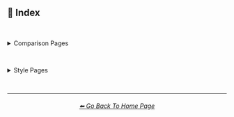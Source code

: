 <h2>📇 Index</h2>

<br>

<p><details><summary>Comparison Pages</summary><p>

<table>
    <tr align=center valign=middle>
        <th colspan=3><a href="https://github.com/willwulfken/MidJourney-Styles-and-Keywords-Reference/blob/main/Pages/MJ_V3/Summary_Pages/Prompt_Writing/Prompt_Format_Comparison.md
">⌨ Prompt Format Comparison</a></th>
    </tr>
    <tr align=center valign=middle>
        <td>Prompt Writing</td>
        <td></td>
        <td></td>
    </tr>
</table>

<br>

<table>
    <tr align=center valign=middle>
        <th colspan=3><a href="https://github.com/willwulfken/MidJourney-Styles-and-Keywords-Reference/blob/main/Pages/MJ_V3/Summary_Pages/Prompt_Writing/Text_In_Image_Comparison.md
">🔠 Text In Image Comparison</a></th>
    </tr>
    <tr align=center valign=middle>
        <td>Words In Image</td>
        <td></td>
        <td></td>
    </tr>
</table>

<br>

<table>
    <tr align=center valign=middle>
        <th colspan=3><a href="https://github.com/willwulfken/MidJourney-Styles-and-Keywords-Reference/blob/main/Pages/MJ_V3/Summary_Pages/Prompt_Writing/Keyword_Weight_Comparison.md
">⚖ Keyword Weight Comparison</a></th>
    </tr>
    <tr align=center valign=middle>
        <td>Word Weight</td>
        <td>Prompt Weight</td>
        <td></td>
    </tr>
</table>

<br>

<table>
    <tr align=center valign=middle>
        <th colspan=3><a href="https://github.com/willwulfken/MidJourney-Styles-and-Keywords-Reference/blob/main/Pages/MJ_V3/Summary_Pages/Parameters/Quality_Comparison.md
">🦚 Adjective Comparison</a></th>
    </tr>
    <tr align=center valign=middle>
        <td>Subject Style</td>
        <td></td>
        <td></td>
    </tr>
</table>

<br>

<table>
    <tr align=center valign=middle>
        <th colspan=3><a href="https://github.com/willwulfken/MidJourney-Styles-and-Keywords-Reference/blob/main/Pages/MJ_V3/Summary_Pages/Prompt_Writing/Word_Suffix_Comparison.md
">📓 Word Suffix Comparison</a></th>
    </tr>
    <tr align=center valign=middle>
        <td></td>
        <td></td>
        <td></td>
    </tr>
</table>

<br>

<table>
    <tr align=center valign=middle>
        <th colspan=3><a href="https://github.com/willwulfken/MidJourney-Styles-and-Keywords-Reference/blob/main/Pages/MJ_V3/Summary_Pages/Prompt_Writing/Diacritic_Mark_Comparison.md">🗣 Diacritic Mark Comparison</a></th>
    </tr>
    <tr align=center valign=middle>
        <td>Diacritical</td>
        <td>Accent</td>
        <td>Typographical Symbol</td>
    </tr>
</table>

<br>

<table>
    <tr align=center valign=middle>
        <th colspan=3><a href="https://github.com/willwulfken/MidJourney-Styles-and-Keywords-Reference/blob/main/Pages/MJ_V3/Summary_Pages/Prompt_Writing/Hybrid_Comparison.md">🔰 Style Hybrid Comparison</a></th>
    </tr>
    <tr align=center valign=middle>
        <td>Style Mixing</td>
        <td>Style Blending</td>
        <td></td>
    </tr>
</table>

<br>

<table>
    <tr align=center valign=middle>
        <th colspan=3><a href="https://github.com/willwulfken/MidJourney-Styles-and-Keywords-Reference/blob/main/Pages/MJ_V3/Summary_Pages/Parameters/Stylize_Comparison.md">🎇 --stylize Parameter</a></th>
    </tr>
    <tr align=center valign=middle>
        <td></td>
        <td></td>
        <td></td>
    </tr>
</table>

<br>

<table>
    <tr align=center valign=middle>
        <th colspan=3><a href="https://github.com/willwulfken/MidJourney-Styles-and-Keywords-Reference/blob/main/Pages/MJ_V3/Summary_Pages/Parameters/Quality_Comparison.md">💎 --quality Parameter</a></th>
    </tr>
    <tr align=center valign=middle>
        <td></td>
        <td></td>
        <td></td>
    </tr>
</table>

<br>

<table>
    <tr align=center valign=middle>
        <th colspan=3><a href="https://github.com/willwulfken/MidJourney-Styles-and-Keywords-Reference/blob/main/Pages/MJ_V3/Summary_Pages/Parameters/Chaos_Comparison.md">🌪 --chaos Parameter</a></th>
    </tr>
    <tr align=center valign=middle>
        <td></td>
        <td></td>
        <td></td>
    </tr>
</table>

<br>

<table>
    <tr align=center valign=middle>
        <th colspan=3><a href="https://github.com/willwulfken/MidJourney-Styles-and-Keywords-Reference/blob/main/Pages/MJ_V3/Summary_Pages/Parameters/No_Parameter_Comparison.md">🚫 --no Parameter</a></th>
    </tr>
    <tr align=center valign=middle>
        <td></td>
        <td></td>
        <td></td>
    </tr>
</table>

<br>

<table>
    <tr align=center valign=middle>
        <th colspan=3><a href="https://github.com/willwulfken/MidJourney-Styles-and-Keywords-Reference/blob/main/Pages/MJ_V3/Summary_Pages/Parameters/Image_Weight_Comparison.md">🏋️‍ Image Weight Comparison</a></th>
    </tr>
    <tr align=center valign=middle>
        <td>--iw</td>
        <td></td>
        <td></td>
    </tr>
</table>

<br>

<table>
    <tr align=center valign=middle>
        <th colspan=3><a href="https://github.com/willwulfken/MidJourney-Styles-and-Keywords-Reference/blob/main/Pages/MJ_V3/Summary_Pages/Parameters/Image_Algorithm_Comparison.md">🎛 Image Algorithm Comparison</a></th>
    </tr>
    <tr align=center valign=middle>
        <td>--hd</td>
        <td>--version</td>
        <td></td>
    </tr>
</table>

<br>

<table>
    <tr align=center valign=middle>
        <th colspan=3><a href="https://github.com/willwulfken/MidJourney-Styles-and-Keywords-Reference/blob/main/Pages/Seed_Parameter.md">🌱 Seed and Sameseed</a></th>
    </tr>
    <tr align=center valign=middle>
        <td>--sameseed</td>
        <td></td>
        <td></td>
    </tr>
</table>

<br>

<table>
    <tr align=center valign=middle>
        <th colspan=3><a href="https://github.com/willwulfken/MidJourney-Styles-and-Keywords-Reference/blob/main/Pages/MJ_V3/Summary_Pages/Parameters/Tile_Parameter.md">🔲 --tile Parameter</a></th>
    </tr>
    <tr align=center valign=middle>
        <td></td>
        <td></td>
        <td></td>
    </tr>
</table>

<br>

<table>
    <tr align=center valign=middle>
        <th colspan=3><a href="https://github.com/willwulfken/MidJourney-Styles-and-Keywords-Reference/blob/main/Pages/MJ_V3/Summary_Pages/Image_Resolution_and_Upscaling/Image_Resolution_Comparison.md">📏 Image Resolution Comparison</a></th>
    </tr>
    <tr align=center valign=middle>
        <td>Width and Height</td>
        <td>Aspect Ratio</td>
        <td>--wallpaper</td>
    </tr>
    <tr align=center valign=middle>
        <td>--ll</td>
        <td>--ml</td>
        <td>--sl</td>
    </tr>
    <tr align=center valign=middle>
        <td>--lp</td>
        <td>--mp</td>
        <td>--sp</td>
    </tr>
    <tr align=center valign=middle>
        <td>--ar</td>
        <td>--w</td>
        <td>--h</td>
    </tr>
</table>

<br>

<table>
    <tr align=center valign=middle>
        <th colspan=3><a href="https://github.com/willwulfken/MidJourney-Styles-and-Keywords-Reference/blob/main/Pages/MJ_V3/Summary_Pages/Image_Resolution_and_Upscaling/Image_Upscale_Comparison.md">🚀 Image Upscale Comparison</a></th>
    </tr>
    <tr align=center valign=middle>
        <td>--uplight</td>
        <td></td>
        <td></td>
    </tr>
</table>

<br>

<table>
    <tr align=center valign=middle>
        <th colspan=3><a href="https://github.com/willwulfken/MidJourney-Styles-and-Keywords-Reference/blob/main/Pages/MJ_V3/Summary_Pages/Cross_Analysis/Stylize_Quality_Cross_Analysis.md">🎇💎 --quality/--stylize Cross Analysis</a></th>
    </tr>
    <tr align=center valign=middle>
        <td></td>
        <td></td>
        <td></td>
    </tr>
</table>

<br>

<table>
    <tr align=center valign=middle>
        <th colspan=3><a href="https://github.com/willwulfken/MidJourney-Styles-and-Keywords-Reference/blob/main/Pages/MJ_V3/Summary_Pages/Cross_Analysis/Stylize_Resolution_Cross_Analysis.md">🎇📏 --stylize/Resolution Cross Analysis</a></th>
    </tr>
    <tr align=center valign=middle>
        <td></td>
        <td></td>
        <td></td>
    </tr>
</table>

<br>

<table>
    <tr align=center valign=middle>
        <th colspan=3><a href="https://github.com/willwulfken/MidJourney-Styles-and-Keywords-Reference/blob/main/Pages/MJ_V3/Summary_Pages/Cross_Analysis/Chaos_Stylize_Cross_Analysis.md">🌪🎇 --chaos/--stylize Cross Analysis</a></th>
    </tr>
    <tr align=center valign=middle>
        <td></td>
        <td></td>
        <td></td>
    </tr>
</table>

<br>

<table>
    <tr align=center valign=middle>
        <th colspan=3><a href="https://github.com/willwulfken/MidJourney-Styles-and-Keywords-Reference/blob/main/Pages/MJ_V3/Summary_Pages/Cross_Analysis/Chaos_Quality_Cross_Analysis.md">🌪💎 --chaos/--quality Cross Analysis</a></th>
    </tr>
    <tr align=center valign=middle>
        <td></td>
        <td></td>
        <td></td>
    </tr>
</table>

<br>

<table>
    <tr align=center valign=middle>
        <th colspan=3><a href="https://github.com/willwulfken/MidJourney-Styles-and-Keywords-Reference/blob/main/Pages/V1_vs_V2_vs_V3.md
">📇 V1 vs V2 vs V3</a></th>
    </tr>
    <tr align=center valign=middle>
        <td>--version</td>
        <td></td>
        <td></td>
    </tr>
</table>

<br>

<table>
    <tr align=center valign=middle>
        <th colspan=3><a href="https://github.com/willwulfken/MidJourney-Styles-and-Keywords-Reference/blob/main/Pages/Experimental_Midjourney_Features.md">🕋 New Experimental MidJourney Features</a></th>
    </tr>
    <tr align=center valign=middle>
        <td>--test</td>
        <td>--testp</td>
        <td>--creative</td>
    </tr>
    <tr align=center valign=middle>
        <td>Remaster</td>
        <td>Beta Upscale</td>
        <td>--upbeta</td>
    </tr>
</table>

</p></details></p>


<br>


<p><details><summary>Style Pages</summary><p>

<table>
    <tr align=center valign=middle>
        <th colspan=3><a href="https://github.com/willwulfken/MidJourney-Styles-and-Keywords-Reference/blob/main/Pages/MJ_V3/Style_Pages/Themes.md">🎭 Themes</a></th>
    </tr>
	<tr align=center valign=middle>
		<td>🎭⛱ Realism/Abstraction</td>
		<td>🎭💾 Retro/Modern</td>
		<td>🎭🪐 Sci-fi</td>
	</tr>
	<tr align=center valign=middle>
		<td>🎭☄ Outer Space</td>
		<td>🎭🌎 Planets</td>
		<td>🎭🎌 Countries and Nations</td>
	</tr>
	<tr align=center valign=middle>
		<td>🎭🌾 Urban/Rural</td>
		<td>🎭🛋 Rooms</td>
		<td>🎭⚙ Architecture and Manufactured</td>
	</tr>
	<tr align=center valign=middle>
		<td>🎭🏝 Biomes and Landscapes</td>
		<td>🎭🌲 Nature</td>
		<td>🎭⛄ Seasons and Weather</td>
	</tr>
	<tr align=center valign=middle>
		<td>🎭🎄 Holidays</td>
		<td>🎭🐱‍👤 Professions and Types of People</td>
		<td>🎭🌞 Time of Day</td>
	</tr>
	<tr align=center valign=middle>
		<td>🎭⚽ Sports</td>
		<td>🎭🎵 Music Styles</td>
		<td>🎭🎪 Punk Styles (Steampunk, Cyberpunk, etc.)</td>
	</tr>
	<tr align=center valign=middle>
		<td>🎭⛩ Other Themes</td>
		<td></td>
		<td></td>
	</tr>
</table>

<br>

<table>
    <tr align=center valign=middle>
        <th colspan=3><a href="https://github.com/willwulfken/MidJourney-Styles-and-Keywords-Reference/blob/main/Pages/MJ_V3/Style_Pages/Design_Styles.md">🖼 Design Styles</a></th>
    </tr>
	<tr align=center valign=middle>
		<td>🖼🟧 Simplicity/Complexity</td>
		<td>🖼🎨 Patterns</td>
		<td>🖼✨ Elegance, Beauty, and Appeal</td>
	</tr>
	<tr align=center valign=middle>
		<td>🖼📊 Charts and Diagrams</td>
		<td>🖼🛹 Decade Styles</td>
		<td>🖼🎰 Morphism (Skeuomorphism, Glassmorphism, etc.)</td>
	</tr>
	<tr align=center valign=middle>
		<td>🖼🧊 Cubism</td>
		<td>🖼🦋 Expressionism</td>
		<td>🖼🔮 Neo</td>
	</tr>
	<tr align=center valign=middle>
		<td>🖼🌀 Psychedelic, Divine, Fractal, and Noise</td>
		<td>🖼🌈 Synesthesia</td>
		<td>🖼👩‍🎨 Art Styles</td>
	</tr>
	<tr align=center valign=middle>
		<td>🖼💫 Stylized</td>
		<td>🖼 Other Styles</td>
		<td></td>
	</tr>
</table>

<br>

<table>
    <tr align=center valign=middle>
        <th colspan=3><a href="https://github.com/willwulfken/MidJourney-Styles-and-Keywords-Reference/blob/main/Pages/MJ_V3/Style_Pages/Digital.md">🖥 Digital</a></th>
    </tr>
	<tr align=center valign=middle>
		<td>🎮 Rendering Engines</td>
		<td>🖥📐 Resolution</td>
		<td>🖥📺 Aspect Ratios and Letterboxing</td>
	</tr>
	<tr align=center valign=middle>
		<td>🖥🟩 1-bit - 16-bit</td>
		<td>🖥🖼 Digital Styles</td>
		<td>🖥🎞 VFX and Video Companies</td>
	</tr>
	<tr align=center valign=middle>
		<td>🖥🎨 Art Programs and Applications</td>
		<td>🖥🖼 Image Formats and Types</td>
		<td>🖥🏁 Dithering</td>
	</tr>
	<tr align=center valign=middle>
		<td>🖥🌐 Websites</td>
		<td>🖥👩‍💻 Glitchy</td>
		<td>🖥🧠 AI and Neural Networks</td>
	</tr>
	<tr align=center valign=middle>
		<td>🖥👾 Game System Graphics</td>
		<td>🖥🕹 Video Game Styles</td>
		<td>🖥 Computer System Graphics</td>
	</tr>
	<tr align=center valign=middle>
		<td>🖥💽 Operating Systems</td>
		<td>🖥 Other</td>
		<td></td>
	</tr>
</table>

<br>

<table>
    <tr align=center valign=middle>
        <th colspan=3><a href="https://github.com/willwulfken/MidJourney-Styles-and-Keywords-Reference/blob/main/Pages/MJ_V3/Style_Pages/Artists.md">📔 Artists</a></th>
    </tr>
	<tr align=center valign=middle>
		<td>📔⛱ Realism</td>
		<td>📔❇ Surrealism</td>
		<td>📔🔆 Idealism</td>
	</tr>
	<tr align=center valign=middle>
		<td>📔💮 Abstract</td>
		<td>📔🧬 Modernism</td>
		<td>📔➿ Post-Impressionism</td>
	</tr>
	<tr align=center valign=middle>
		<td>📔⚜ Art Nouveau</td>
		<td>📔🌄 Luminism</td>
		<td>📔🦋 Expressionism</td>
	</tr>
	<tr align=center valign=middle>
		<td>📔🔳 Futurism</td>
		<td>📔⬛ Gothic</td>
		<td>📔☯ Psychedelic</td>
	</tr>
	<tr align=center valign=middle>
		<td>📔🔴 Pop Art</td>
		<td>📔🧿 Concept Art</td>
		<td>📔❤ Romanticism</td>
	</tr>
	<tr align=center valign=middle>
		<td>📔✡️ Renaissance</td>
		<td>📔🌇 Vedute Painting Style</td>
		<td>📔🏘 Baroque</td>
	</tr>
	<tr align=center valign=middle>
		<td>📔👁‍🗨 Dadaism</td>
		<td>📔👁‍🗨 Neo-Dadaism</td>
		<td>📔🖼 Instagram Artist</td>
	</tr>
	<tr align=center valign=middle>
		<td>📔🖼 Artstation Artist</td>
		<td>📔🈯 Manga</td>
		<td>📔🗿 Non-Painters</td>
	</tr>
	<tr align=center valign=middle>
		<td>📔🗿 Sculptors</td>
		<td>📔📷 Photographers</td>
		<td>📔✍ Writers</td>
	</tr>
	<tr align=center valign=middle>
		<td>📔 Other Artists</td>
		<td></td>
		<td></td>
	</tr>
</table>

<br>

<table>
    <tr align=center valign=middle>
        <th colspan=3><a href="https://github.com/willwulfken/MidJourney-Styles-and-Keywords-Reference/blob/main/Pages/MJ_V3/Style_Pages/Drawing_and_Art_Mediums.md">🖌 Drawing and Art Mediums</a></th>
    </tr>
	<tr align=center valign=middle>
		<td>🖌✏ Illustration and Drawing</td>
		<td>🖌🖼 Drawing Types</td>
		<td>🖌✏ Pencil and Graphite</td>
	</tr>
	<tr align=center valign=middle>
		<td>🖌🖊 Ink</td>
		<td>🖌🖍 Crayon, Chalk, and Pastel</td>
		<td>🖌🎨 Paint</td>
	</tr>
	<tr align=center valign=middle>
		<td>🖌🖼 Painting Types</td>
		<td>🖌🎨 Paint Types</td>
		<td>🖌🔠 Text</td>
	</tr>
	<tr align=center valign=middle>
		<td>🖌🖨 Printed Art Types</td>
		<td>🖌🎲 Physical Mediums</td>
		<td>🖌📄 Origami</td>
	</tr>
	<tr align=center valign=middle>
		<td>🖌🀣 Mosaic</td>
		<td>🖌🖼 Framed, Banner, and Decal</td>
		<td>🖌🗿 Carving, Etching, and Modeling</td>
	</tr>
	<tr align=center valign=middle>
		<td>🖌🏺 Pottery and Glass</td>
		<td>🖌💡 Light</td>
		<td>🖌🎲 Other Physical Mediums</td>
	</tr>
	<tr align=center valign=middle>
		<td>🖌 Other</td>
		<td></td>
		<td></td>
	</tr>
</table>

<br>

<table>
    <tr align=center valign=middle>
        <th colspan=3><a href="https://github.com/willwulfken/MidJourney-Styles-and-Keywords-Reference/blob/main/Pages/MJ_V3/Style_Pages/Colors_and_Palettes.md">🎨 Colors and Palettes</a></th>
    </tr>
	<tr align=center valign=middle>
		<td>🎨🔴 Colors</td>
		<td>🎨🔴 Basic Colors</td>
		<td>🎨🔵 Extended Colors</td>
	</tr>
	<tr align=center valign=middle>
		<td>🎨⚫ Dark Variations</td>
		<td>🎨⚪ Light Variations</td>
		<td>🎨🔶 Vivid Variations</td>
	</tr>
	<tr align=center valign=middle>
		<td>🎨 Color Based Designs</td>
		<td>🎨🖌 Chromatic Palettes</td>
		<td>🎨🖌 Monochromatic Palettes</td>
	</tr>
	<tr align=center valign=middle>
		<td>🎨🔲 Contrast</td>
		<td>🎨🖥 Color Models</td>
		<td>🎨🎥 Color Motion Picture Film Systems</td>
	</tr>
</table>

<br>

<table>
    <tr align=center valign=middle>
        <th colspan=3><a href="https://github.com/willwulfken/MidJourney-Styles-and-Keywords-Reference/blob/main/Pages/MJ_V3/Style_Pages/Materials.md">🧱 Materials</a></th>
    </tr>
	<tr align=center valign=middle>
		<td>🧱💎 Solids</td>
		<td>🧱🌳 Wood and Paper</td>
		<td>🧱⛱ Soils</td>
	</tr>
	<tr align=center valign=middle>
		<td>🧱⛏ Stone and Minerals</td>
		<td>🧱🔩 Metal</td>
		<td>🧱💎 Glass and Crystal</td>
	</tr>
	<tr align=center valign=middle>
		<td>🧱🧶 Cloth</td>
		<td>🧱🥤 Plastic and Foam</td>
		<td>🧱🧤 Rubber</td>
	</tr>
	<tr align=center valign=middle>
		<td>🧱🍮 Gelatinous and Spongy</td>
		<td>🧱🕯 Wax</td>
		<td>🧱🧊 Ice and Snow</td>
	</tr>
	<tr align=center valign=middle>
		<td>🧱🐱 Hair and Fur</td>
		<td>🧱 Other Solids</td>
		<td>🧱💧 Liquids</td>
	</tr>
	<tr align=center valign=middle>
		<td>🧱🧪 Non-Newtonian Fluids and Polymers</td>
		<td>🧱⚗️ Slime and Putty</td>
		<td>🧱🩹 Tape and Adhesives</td>
	</tr>
	<tr align=center valign=middle>
		<td>🧱🧪 Other Non-Newtonian Fluids and Polymers</td>
		<td>🧱🌫️ Gasses and Vapors</td>
		<td>🧱✨ Powders and Particulates</td>
	</tr>
	<tr align=center valign=middle>
		<td>🧱⚡ Plasma and Energy</td>
		<td></td>
		<td></td>
	</tr>
</table>

<br>

<table>
    <tr align=center valign=middle>
        <th colspan=3><a href="https://github.com/willwulfken/MidJourney-Styles-and-Keywords-Reference/blob/main/Pages/MJ_V3/Style_Pages/Objects_and_Animals.md">🎷 Objects and Animals</a></th>
    </tr>
	<tr align=center valign=middle>
		<td>🎷🍣 Food and Consumables</td>
		<td>🎷🌱 Plants</td>
		<td>🎷🍄 Fungi</td>
	</tr>
	<tr align=center valign=middle>
		<td>🎷🐹 Animals</td>
		<td>🎷🦞 Sealife</td>
		<td>🎷🐙 Corals</td>
	</tr>
	<tr align=center valign=middle>
		<td>🎷🦠 Microscopic Objects</td>
		<td>🎷🖥 Digital Objects</td>
		<td>🎷🪀 Toys</td>
	</tr>
	<tr align=center valign=middle>
		<td>🎷👚 Clothing</td>
		<td>🎷 Instruments</td>
		<td>🎷🚽 Other Objects</td>
	</tr>
</table>

<br>

<table>
    <tr align=center valign=middle>
        <th colspan=3><a href="https://github.com/willwulfken/MidJourney-Styles-and-Keywords-Reference/blob/main/Pages/MJ_V3/Style_Pages/Material_Properties.md">📦 Material Properties</a></th>
    </tr>
	<tr align=center valign=middle>
		<td>📦🧫 Opacity</td>
		<td>📦🏮 Light Manipulation</td>
		<td>📦💡 Luminescence</td>
	</tr>
	<tr align=center valign=middle>
		<td>📦🌈 Chromism</td>
		<td>📦🔍 Reflection and Refraction</td>
		<td>📦❄ Phase Transitions</td>
	</tr>
	<tr align=center valign=middle>
		<td>📦🎨 Color (Dispersion, Chromatic, etc.)</td>
		<td>📦🗺 Texture Maps</td>
		<td>📦🧊 Softness and Hardness</td>
	</tr>
	<tr align=center valign=middle>
		<td>📦 Other Material Properties</td>
		<td></td>
		<td></td>
	</tr>
</table>

<br>

<table>
    <tr align=center valign=middle>
        <th colspan=3><a href="https://github.com/willwulfken/MidJourney-Styles-and-Keywords-Reference/blob/main/Pages/MJ_V3/Style_Pages/Lighting.md">💡 Lighting</a></th>
    </tr>
	<tr align=center valign=middle>
		<td>💡🏮 Types of Lights</td>
		<td>💡📺 Types of Displays</td>
		<td>💡🔦 Lighting Styles and Techniques</td>
	</tr>
	<tr align=center valign=middle>
		<td>💡🌐 Global Illumination</td>
		<td>💡⚫ Shadows</td>
		<td></td>
	</tr>
</table>

<br>

<table>
    <tr align=center valign=middle>
        <th colspan=3><a href="https://github.com/willwulfken/MidJourney-Styles-and-Keywords-Reference/blob/main/Pages/MJ_V3/Style_Pages/SFX_and_Shaders.md">🌈 SFX and Shaders</a></th>
    </tr>
	<tr align=center valign=middle>
		<td>🌈🔍 Reflections</td>
		<td>🌈👓 Blurs</td>
		<td>🌈💫 Stylized</td>
	</tr>
	<tr align=center valign=middle>
		<td>🌈🕶 Shaders and Post Processing</td>
		<td></td>
		<td></td>
	</tr>
</table>

<br>

<table>
    <tr align=center valign=middle>
        <th colspan=3><a href="https://github.com/willwulfken/MidJourney-Styles-and-Keywords-Reference/blob/main/Pages/MJ_V3/Style_Pages/Dimensionality.md">🌌 Dimensionality</a></th>
    </tr>
	<tr align=center valign=middle>
		<td>🌌 0D-5D</td>
		<td>🌌 Overdimensional, Multiverse, etc.</td>
		<td></td>
	</tr>
</table>

<br>

<table>
    <tr align=center valign=middle>
        <th colspan=3><a href="https://github.com/willwulfken/MidJourney-Styles-and-Keywords-Reference/blob/main/Pages/MJ_V3/Style_Pages/Camera.md">📷 Camera, Film, and Lenses</a></th>
    </tr>
	<tr align=center valign=middle>
		<td>📷🌇 Camera and Scenes</td>
		<td>📷🌇 Camera and Film Types</td>
		<td>📷🎞 Film Sizes</td>
	</tr>
	<tr align=center valign=middle>
		<td>📷🥽 Lens Sizes</td>
		<td>📷🔭 Lenses</td>
		<td>📷🧫 Lens Filters</td>
	</tr>
	<tr align=center valign=middle>
		<td>📷⚙ Camera Settings (Aperture, Exposure, Color and White Balance, etc.)</td>
		<td>📷🔎 Depth of Field, Zoom, Pan, and Tilt</td>
		<td>📷◻ Megapixel Resolutions</td>
	</tr>
	<tr align=center valign=middle>
		<td>📷 Other</td>
		<td></td>
		<td></td>
	</tr>
</table>

<br>

<table>
    <tr align=center valign=middle>
        <th colspan=3><a href="https://github.com/willwulfken/MidJourney-Styles-and-Keywords-Reference/blob/main/Pages/MJ_V3/Style_Pages/Perspective.md">🛤️ Perspective</a></th>
    </tr>
	<tr align=center valign=middle>
		<td>🛤️🔭 Views</td>
		<td>🛤️📐 Angles</td>
		<td>🛤️🛣️ Perspective and Projections</td>
	</tr>
</table>

<br>

<table>
    <tr align=center valign=middle>
        <th colspan=3><a href="https://github.com/willwulfken/MidJourney-Styles-and-Keywords-Reference/blob/main/Pages/MJ_V3/Style_Pages/TV_and_Movies.md">🎬 TV Shows and Movies</a></th>
    </tr>
	<tr align=center valign=middle>
		<td>🎬🈯 Anime</td>
		<td>🎬📺 TV Shows</td>
		<td>🎬📽 Movies</td>
	</tr>
</table>

<br>

<table>
    <tr align=center valign=middle>
        <th colspan=3><a href="https://github.com/willwulfken/MidJourney-Styles-and-Keywords-Reference/blob/main/Pages/MJ_V3/Style_Pages/Geometry.md">💠 Geometry</a></th>
    </tr>
	<tr align=center valign=middle>
		<td>💠⬜ 2D Shapes</td>
		<td>💠🧊 3D Shapes</td>
		<td>💠🔲 4D Hyper Shapes</td>
	</tr>
	<tr align=center valign=middle>
		<td>💠〰 Degenerate Shapes</td>
		<td>💠⏹ Geometric Styles</td>
		<td>💠⏺ Geometric Properties</td>
	</tr>
	<tr align=center valign=middle>
		<td>💠⏹ Topology Styles</td>
		<td></td>
		<td></td>
	</tr>
</table>

<br>

<table>
    <tr align=center valign=middle>
        <th colspan=3><a href="https://github.com/willwulfken/MidJourney-Styles-and-Keywords-Reference/blob/main/Pages/MJ_V3/Style_Pages/Structural_Modification.md">♻ Structural Modification</a></th>
    </tr>
	<tr align=center valign=middle>
		<td>♻➰ Spirals, Loops, and Helixes</td>
		<td>♻〰 Curves and Waves</td>
		<td>♻⭕ Circular</td>
	</tr>
	<tr align=center valign=middle>
		<td>♻ Other</td>
		<td></td>
		<td></td>
	</tr>
</table>

<br>

<table>
    <tr align=center valign=middle>
        <th colspan=3><a href="https://github.com/willwulfken/MidJourney-Styles-and-Keywords-Reference/blob/main/Pages/MJ_V3/Style_Pages/Intangibles.md">➰ Intangibles</a></th>
    </tr>
	<tr align=center valign=middle>
		<td>➰😁 Emotions and Qualities</td>
		<td>➰🧠 Concepts</td>
		<td>➰🤏 Size</td>
	</tr>
	<tr align=center valign=middle>
		<td>➰☯ Symbols</td>
		<td>➰♓ Zodiac Signs</td>
		<td>➰🔣 Unicode Symbols</td>
	</tr>
	<tr align=center valign=middle>
		<td>➰🔢 Numbers</td>
		<td>➰🔢 Number Systems</td>
		<td>➰🕒 Time</td>
	</tr>
	<tr align=center valign=middle>
		<td>➰🖥 Computer Data</td>
		<td></td>
		<td></td>
	</tr>
</table>

<br>

<table>
    <tr align=center valign=middle>
        <th colspan=3><a href="https://github.com/willwulfken/MidJourney-Styles-and-Keywords-Reference/blob/main/Pages/MJ_V3/Style_Pages/Just_The_Style/Song_Lyrics.md">🎙 Song Lyrics</a></th>
    </tr>
	<tr align=center valign=middle>
		<td>Lucy In The Sky With Diamonds by The Beatles</td>
		<td>Gooey by Glass Animals</td>
		<td>Black Mambo by Glass Animals</td>
	</tr>
	<tr align=center valign=middle>
		<td>Exodus Honey by Honeycut</td>
		<td>Soul Meets Body by Death Cab for Cutie</td>
		<td>Get You Up by Manganas Garden</td>
	</tr>
</table>

<br>

<table>
    <tr align=center valign=middle>
        <th colspan=3><a href="https://github.com/willwulfken/MidJourney-Styles-and-Keywords-Reference/blob/main/Pages/MJ_V3/Style_Pages/Combinations.md">🖇🎰 Combinations</a></th>
    </tr>
    <tr align=center valign=middle>
        <td></td>
        <td></td>
        <td></td>
    </tr>
</table>

<br>

<table>
    <tr align=center valign=middle>
        <th colspan=3><a href="https://github.com/willwulfken/MidJourney-Styles-and-Keywords-Reference/blob/main/Pages/MJ_V3/Style_Pages/Miscellaneous.md">🎛 Miscellaneous</a></th>
    </tr>
    <tr align=center valign=middle>
        <td></td>
        <td></td>
        <td></td>
    </tr>
</table>

<br>

<table>
    <tr align=center valign=middle>
        <th colspan=3><a href="https://github.com/willwulfken/MidJourney-Styles-and-Keywords-Reference/blob/main/Pages/MJ_V3/Style_Pages/Experimental.md">🧪 Experimental</a></th>
    </tr>
	<tr align=center valign=middle>
		<td>🧪 Experimental</td>
		<td>📔 Made-up Artists</td>
		<td>🔤 Made-up Words</td>
	</tr>
	<tr align=center valign=middle>
		<td>📓 Known Made-up Words</td>
		<td>🔣 Chaos Prompts</td>
		<td></td>
	</tr>
</table>

</p></details></p>

<br>

<hr><!--------------->
<div align="center">
<h6><a href="https://github.com/willwulfken/MidJourney-Styles-and-Keywords-Reference/blob/main/README.md">⬅ Go Back To Home Page</a></h6>
</div>